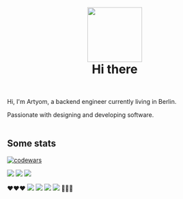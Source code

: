 
<h1 align="center">
  <div>
    <img src="https://media.giphy.com/media/qBUOTxKwa6hhK/giphy.gif" height="128"/>
  </div>
  Hi there
</h1>
<br />

Hi, I'm Artyom, a backend engineer currently living in Berlin.

Passionate with designing and developing software.
<br />
<br />

<h2> Some stats </h2>

<a>
  
[![codewars](https://www.codewars.com/users/yo_artyom/badges/small)](https://www.codewars.com/users/yo_artyom) 

</a>


![](https://github-profile-summary-cards.vercel.app/api/cards/profile-details?username=yo-artyom&theme=vue)
![](https://github-profile-summary-cards.vercel.app/api/cards/repos-per-language?username=yo-artyom&theme=vue)
![](https://github-profile-summary-cards.vercel.app/api/cards/stats?username=yo-artyom&theme=vue)



<div style='display: inline-block' align='center'>
❤️❤️❤️   
  <img src="https://img.icons8.com/offices/40/000000/ruby-gemstone.png"/>
  <img src="https://img.icons8.com/color/48/000000/javascript--v1.png"/>
  <img src="https://img.icons8.com/color/48/000000/golang.png"/>
  <img src="https://cdn.icon-icons.com/icons2/2699/PNG/48/elixir_lang_logo_icon_169207.png" />
   💜💜💜
</div>
